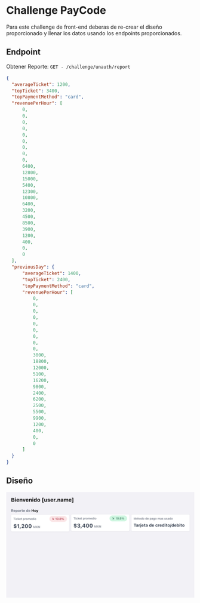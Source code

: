 # Challenge PayCode
Para este challenge de front-end deberas de re-crear el diseño proporcionado y llenar los datos usando los endpoints proporcionados.

## Endpoint
Obtener Reporte: `GET - /challenge/unauth/report`
  ```JSON
  {
    "averageTicket": 1200,
    "topTicket": 3400,
    "topPaymentMethod": "card",
    "revenuePerHour": [
        0,
        0,
        0,
        0,
        0,
        0,
        0,
        0,
        0,
        6400,
        12800,
        15000,
        5400,
        12300,
        10800,
        6400,
        3200,
        4500,
        8500,
        3900,
        1200,
        400,
        0,
        0
    ],
    "previousDay": {
        "averageTicket": 1400,
        "topTicket": 2400,
        "topPaymentMethod": "card",
        "revenuePerHour": [
            0,
            0,
            0,
            0,
            0,
            0,
            0,
            0,
            0,
            3000,
            18800,
            12000,
            5100,
            16200,
            9800,
            2400,
            6200,
            2500,
            5500,
            9900,
            1200,
            400,
            0,
            0
        ]
    }
}
  ```

## Diseño
![design screenshot](./design.png)